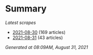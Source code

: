 # Summary
*Latest scrapes*
* [2021-08-30](https://github.com/nuuuwan/news_lk/blob/data/news_lk.2021-08-30.json) (169 articles)
* [2021-08-31](https://github.com/nuuuwan/news_lk/blob/data/news_lk.2021-08-31.json) (43 articles)

*Generated at 08:09AM, August 31, 2021*